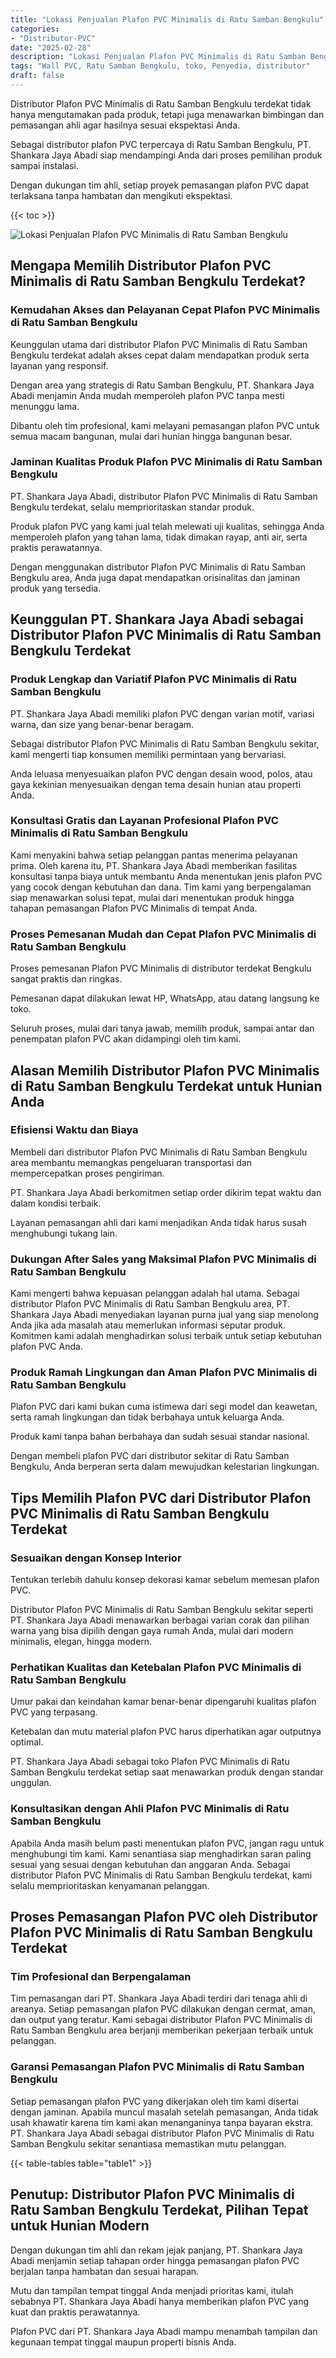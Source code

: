 ```yaml
---
title: "Lokasi Penjualan Plafon PVC Minimalis di Ratu Samban Bengkulu"
categories: 
- "Distributor-PVC"
date: "2025-02-28"
description: "Lokasi Penjualan Plafon PVC Minimalis di Ratu Samban Bengkulu bagi tempat tinggal, perkantoran, dan toko. Produk terbaik, variasi motif, variasi warna menarik, dengan layanan penempatan ditangani oleh teknisi ahli serta kepastian resmi!|Layanan distribusi Plafon PVC Minimalis di Ratu Samban Bengkulu bagi keperluan rumah, kantor, maupun ritel, beserta material terbaik dan pemasangan oleh teknisi ahli serta garansi resmi.|Pilihan Plafon PVC Minimalis di Ratu Samban Bengkulu yang terpercaya untuk rumah, kantor, dan gerai, dengan panel unggulan dan pemasangan ditangani oleh tenaga ahli ahli serta kepastian resmi.|Distribusi Plafon PVC Minimalis di Ratu Samban Bengkulu bagi hunian, perkantoran, serta ritel, dengan produk unggulan dan penempatan ditangani oleh tenaga ahli berpengalaman, disertai beserta garansi resmi.}"
tags: "Wall PVC, Ratu Samban Bengkulu, toko, Penyedia, distributor"
draft: false
---
```


Distributor Plafon PVC Minimalis di Ratu Samban Bengkulu terdekat tidak hanya mengutamakan pada produk, tetapi juga menawarkan bimbingan dan pemasangan ahli agar hasilnya sesuai ekspektasi Anda.

Sebagai distributor plafon PVC terpercaya di Ratu Samban Bengkulu, PT. Shankara Jaya Abadi siap mendampingi Anda dari proses pemilihan produk sampai instalasi.

Dengan dukungan tim ahli, setiap proyek pemasangan plafon PVC dapat terlaksana tanpa hambatan dan mengikuti ekspektasi.

{{< toc >}}

![Lokasi Penjualan Plafon PVC Minimalis di Ratu Samban Bengkulu](/images/Distributor-PVC/Lokasi-Penjualan-Plafon-PVC-Minimalis-di-Ratu-Samban-Bengkulu.png)


## Mengapa Memilih Distributor Plafon PVC Minimalis di Ratu Samban Bengkulu Terdekat?

### Kemudahan Akses dan Pelayanan Cepat Plafon PVC Minimalis di Ratu Samban Bengkulu

Keunggulan utama dari distributor Plafon PVC Minimalis di Ratu Samban Bengkulu terdekat adalah akses cepat dalam mendapatkan produk serta layanan yang responsif.

Dengan area yang strategis di Ratu Samban Bengkulu, PT. Shankara Jaya Abadi menjamin Anda mudah memperoleh plafon PVC tanpa mesti menunggu lama.

Dibantu oleh tim profesional, kami melayani pemasangan plafon PVC untuk semua macam bangunan, mulai dari hunian hingga bangunan besar.

### Jaminan Kualitas Produk Plafon PVC Minimalis di Ratu Samban Bengkulu

PT. Shankara Jaya Abadi, distributor Plafon PVC Minimalis di Ratu Samban Bengkulu terdekat, selalu memprioritaskan standar produk.

Produk plafon PVC yang kami jual telah melewati uji kualitas, sehingga Anda memperoleh plafon yang tahan lama, tidak dimakan rayap, anti air, serta praktis perawatannya.

Dengan menggunakan distributor Plafon PVC Minimalis di Ratu Samban Bengkulu area, Anda juga dapat mendapatkan orisinalitas dan jaminan produk yang tersedia.

## Keunggulan PT. Shankara Jaya Abadi sebagai Distributor Plafon PVC Minimalis di Ratu Samban Bengkulu Terdekat

### Produk Lengkap dan Variatif Plafon PVC Minimalis di Ratu Samban Bengkulu

PT. Shankara Jaya Abadi memiliki plafon PVC dengan varian motif, variasi warna, dan size yang benar-benar beragam.

Sebagai distributor Plafon PVC Minimalis di Ratu Samban Bengkulu sekitar, kami mengerti tiap konsumen memiliki permintaan yang bervariasi.

Anda leluasa menyesuaikan plafon PVC dengan desain wood, polos, atau gaya kekinian menyesuaikan dengan tema desain hunian atau properti Anda.

### Konsultasi Gratis dan Layanan Profesional Plafon PVC Minimalis di Ratu Samban Bengkulu

Kami menyakini bahwa setiap pelanggan pantas menerima pelayanan prima. Oleh karena itu, PT. Shankara Jaya Abadi memberikan fasilitas konsultasi tanpa biaya untuk membantu Anda menentukan jenis plafon PVC yang cocok dengan kebutuhan dan dana. Tim kami yang berpengalaman siap menawarkan solusi tepat, mulai dari menentukan produk hingga tahapan pemasangan Plafon PVC Minimalis di tempat Anda.

### Proses Pemesanan Mudah dan Cepat Plafon PVC Minimalis di Ratu Samban Bengkulu

Proses pemesanan Plafon PVC Minimalis di distributor terdekat Bengkulu sangat praktis dan ringkas.

Pemesanan dapat dilakukan lewat HP, WhatsApp, atau datang langsung ke toko.

Seluruh proses, mulai dari tanya jawab, memilih produk, sampai antar dan penempatan plafon PVC akan didampingi oleh tim kami.

## Alasan Memilih Distributor Plafon PVC Minimalis di Ratu Samban Bengkulu Terdekat untuk Hunian Anda

### Efisiensi Waktu dan Biaya

Membeli dari distributor Plafon PVC Minimalis di Ratu Samban Bengkulu area membantu memangkas pengeluaran transportasi dan mempercepatkan proses pengiriman.

PT. Shankara Jaya Abadi berkomitmen setiap order dikirim tepat waktu dan dalam kondisi terbaik.

Layanan pemasangan ahli dari kami menjadikan Anda tidak harus susah menghubungi tukang lain.

### Dukungan After Sales yang Maksimal Plafon PVC Minimalis di Ratu Samban Bengkulu

Kami mengerti bahwa kepuasan pelanggan adalah hal utama. Sebagai distributor Plafon PVC Minimalis di Ratu Samban Bengkulu area, PT. Shankara Jaya Abadi menyediakan layanan purna jual yang siap menolong Anda jika ada masalah atau memerlukan informasi seputar produk. Komitmen kami adalah menghadirkan solusi terbaik untuk setiap kebutuhan plafon PVC Anda.

### Produk Ramah Lingkungan dan Aman Plafon PVC Minimalis di Ratu Samban Bengkulu

Plafon PVC dari kami bukan cuma istimewa dari segi model dan keawetan, serta ramah lingkungan dan tidak berbahaya untuk keluarga Anda.

Produk kami tanpa bahan berbahaya dan sudah sesuai standar nasional.

Dengan membeli plafon PVC dari distributor sekitar di Ratu Samban Bengkulu, Anda berperan serta dalam mewujudkan kelestarian lingkungan.

## Tips Memilih Plafon PVC dari Distributor Plafon PVC Minimalis di Ratu Samban Bengkulu Terdekat

### Sesuaikan dengan Konsep Interior

Tentukan terlebih dahulu konsep dekorasi kamar sebelum memesan plafon PVC.

Distributor Plafon PVC Minimalis di Ratu Samban Bengkulu sekitar seperti PT. Shankara Jaya Abadi menawarkan berbagai varian corak dan pilihan warna yang bisa dipilih dengan gaya rumah Anda, mulai dari modern minimalis, elegan, hingga modern.

### Perhatikan Kualitas dan Ketebalan Plafon PVC Minimalis di Ratu Samban Bengkulu

Umur pakai dan keindahan kamar benar-benar dipengaruhi kualitas plafon PVC yang terpasang.

Ketebalan dan mutu material plafon PVC harus diperhatikan agar outputnya optimal.

PT. Shankara Jaya Abadi sebagai toko Plafon PVC Minimalis di Ratu Samban Bengkulu terdekat setiap saat menawarkan produk dengan standar unggulan.

### Konsultasikan dengan Ahli Plafon PVC Minimalis di Ratu Samban Bengkulu

Apabila Anda masih belum pasti menentukan plafon PVC, jangan ragu untuk menghubungi tim kami. Kami senantiasa siap menghadirkan saran paling sesuai yang sesuai dengan kebutuhan dan anggaran Anda. Sebagai distributor Plafon PVC Minimalis di Ratu Samban Bengkulu terdekat, kami selalu memprioritaskan kenyamanan pelanggan.

## Proses Pemasangan Plafon PVC oleh Distributor Plafon PVC Minimalis di Ratu Samban Bengkulu Terdekat

### Tim Profesional dan Berpengalaman

Tim pemasangan dari PT. Shankara Jaya Abadi terdiri dari tenaga ahli di areanya. Setiap pemasangan plafon PVC dilakukan dengan cermat, aman, dan output yang teratur. Kami sebagai distributor Plafon PVC Minimalis di Ratu Samban Bengkulu area berjanji memberikan pekerjaan terbaik untuk pelanggan.

### Garansi Pemasangan Plafon PVC Minimalis di Ratu Samban Bengkulu

Setiap pemasangan plafon PVC yang dikerjakan oleh tim kami disertai dengan jaminan. Apabila muncul masalah setelah pemasangan, Anda tidak usah khawatir karena tim kami akan menanganinya tanpa bayaran ekstra. PT. Shankara Jaya Abadi sebagai distributor Plafon PVC Minimalis di Ratu Samban Bengkulu sekitar senantiasa memastikan mutu pelanggan.

{{< table-tables table="table1" >}}

## Penutup: Distributor Plafon PVC Minimalis di Ratu Samban Bengkulu Terdekat, Pilihan Tepat untuk Hunian Modern

Dengan dukungan tim ahli dan rekam jejak panjang, PT. Shankara Jaya Abadi menjamin setiap tahapan order hingga pemasangan plafon PVC berjalan tanpa hambatan dan sesuai harapan.

Mutu dan tampilan tempat tinggal Anda menjadi prioritas kami, itulah sebabnya PT. Shankara Jaya Abadi hanya memberikan plafon PVC yang kuat dan praktis perawatannya.

Plafon PVC dari PT. Shankara Jaya Abadi mampu menambah tampilan dan kegunaan tempat tinggal maupun properti bisnis Anda.